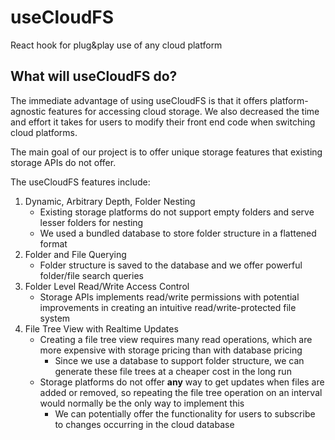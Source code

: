 # useCloudFS

React hook for plug&play use of any cloud platform

## What will useCloudFS do?

The immediate advantage of using useCloudFS is that it offers platform-agnostic features for accessing cloud storage. We also decreased the time and effort it takes for users to modify their front end code when switching cloud platforms.

The main goal of our project is to offer unique storage features that existing storage APIs do not offer.

The useCloudFS features include:

1. Dynamic, Arbitrary Depth, Folder Nesting
    - Existing storage platforms do not support empty folders and serve lesser folders for nesting
    - We used a bundled database to store folder structure in a flattened format
2. Folder and File Querying
    - Folder structure is saved to the database and we offer powerful folder/file search queries
3. Folder Level Read/Write Access Control
    - Storage APIs implements read/write permissions with potential improvements in creating an intuitive read/write-protected file system
4. File Tree View with Realtime Updates
    - Creating a file tree view requires many read operations, which are more expensive with storage pricing than with database pricing
        - Since we use a database to support folder structure, we can generate these file trees at a cheaper cost in the long run
    - Storage platforms do not offer **any** way to get updates when files are added or removed, so repeating the file tree operation on an interval would normally be the only way to implement this
        - We can potentially offer the functionality for users to subscribe to changes occurring in the cloud database
